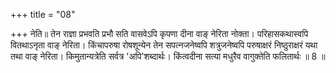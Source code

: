 +++
title = "08"

+++
नेति॥ तेन राज्ञा प्रभवति प्रभौ सति वासवेऽपि कृपणा दीना वाङ् नेरिता नोक्ता। परिहासकथास्वपि वितथाऽनृता वाङ् नेरिता। किंचापरुषा रोषशून्येन तेन सपत्नजनेष्वपि शत्रुजनेष्वपि परुषाक्षरं निष्ठुराक्षरं यथा तथा वाङ् नेरिता। किमुतान्यत्रेति सर्वत्र 'अपि'शब्दार्थः। किंत्वदीना सत्या मधुरैव वागुक्तेति फलितार्थः ॥ 8 ॥